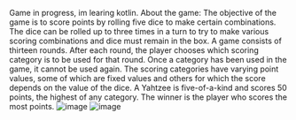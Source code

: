 Game in progress, im learing kotlin.
About the game:
The objective of the game is to score points by rolling five dice to make certain combinations. The dice can be rolled up to three times in a turn to try to make various scoring combinations and dice must remain in the box.
A game consists of thirteen rounds. After each round, the player chooses which scoring category is to be used for that round. Once a category has been used in the game, it cannot be used again. 
The scoring categories have varying point values, some of which are fixed values and others for which the score depends on the value of the dice. A Yahtzee is five-of-a-kind and scores 50 points, the highest of any category.
The winner is the player who scores the most points.
![image](https://github.com/PatNiz/DiceGame/assets/65347753/18a108df-9aa4-4280-b2c3-90d377eafe64)
![image](https://github.com/PatNiz/DiceGame/assets/65347753/f805cc5d-0c29-4a15-9d49-7687507d5c39)

